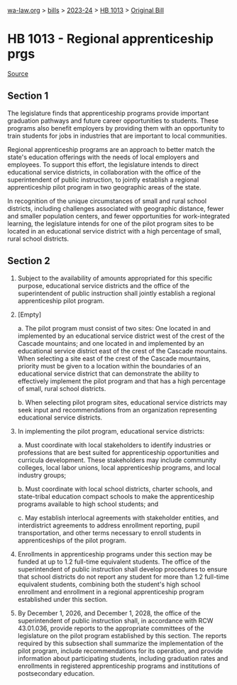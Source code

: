 [wa-law.org](/) > [bills](/bills/) > [2023-24](/bills/2023-24) > [HB 1013](/bills/2023-24/hb/1013/) > [Original Bill](/bills/2023-24/hb/1013/1/)

# HB 1013 - Regional apprenticeship prgs

[Source](http://lawfilesext.leg.wa.gov/biennium/2023-24/Pdf/Bills/House%20Bills/1013.pdf)

## Section 1
The legislature finds that apprenticeship programs provide important graduation pathways and future career opportunities to students. These programs also benefit employers by providing them with an opportunity to train students for jobs in industries that are important to local communities.

Regional apprenticeship programs are an approach to better match the state's education offerings with the needs of local employers and employees. To support this effort, the legislature intends to direct educational service districts, in collaboration with the office of the superintendent of public instruction, to jointly establish a regional apprenticeship pilot program in two geographic areas of the state.

In recognition of the unique circumstances of small and rural school districts, including challenges associated with geographic distance, fewer and smaller population centers, and fewer opportunities for work-integrated learning, the legislature intends for one of the pilot program sites to be located in an educational service district with a high percentage of small, rural school districts.

## Section 2
1. Subject to the availability of amounts appropriated for this specific purpose, educational service districts and the office of the superintendent of public instruction shall jointly establish a regional apprenticeship pilot program.

2. [Empty]

    a. The pilot program must consist of two sites: One located in and implemented by an educational service district west of the crest of the Cascade mountains; and one located in and implemented by an educational service district east of the crest of the Cascade mountains. When selecting a site east of the crest of the Cascade mountains, priority must be given to a location within the boundaries of an educational service district that can demonstrate the ability to effectively implement the pilot program and that has a high percentage of small, rural school districts.

    b. When selecting pilot program sites, educational service districts may seek input and recommendations from an organization representing educational service districts.

3. In implementing the pilot program, educational service districts:

    a. Must coordinate with local stakeholders to identify industries or professions that are best suited for apprenticeship opportunities and curricula development. These stakeholders may include community colleges, local labor unions, local apprenticeship programs, and local industry groups;

    b. Must coordinate with local school districts, charter schools, and state-tribal education compact schools to make the apprenticeship programs available to high school students; and

    c. May establish interlocal agreements with stakeholder entities, and interdistrict agreements to address enrollment reporting, pupil transportation, and other terms necessary to enroll students in apprenticeships of the pilot program.

4. Enrollments in apprenticeship programs under this section may be funded at up to 1.2 full-time equivalent students. The office of the superintendent of public instruction shall develop procedures to ensure that school districts do not report any student for more than 1.2 full-time equivalent students, combining both the student's high school enrollment and enrollment in a regional apprenticeship program established under this section.

5. By December 1, 2026, and December 1, 2028, the office of the superintendent of public instruction shall, in accordance with RCW 43.01.036, provide reports to the appropriate committees of the legislature on the pilot program established by this section. The reports required by this subsection shall summarize the implementation of the pilot program, include recommendations for its operation, and provide information about participating students, including graduation rates and enrollments in registered apprenticeship programs and institutions of postsecondary education.
